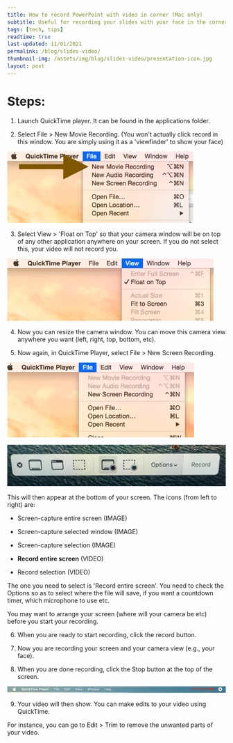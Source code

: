 ```yaml
---
title: How to record PowerPoint with video in corner (Mac only)
subtitle: Useful for recording your slides with your face in the corner
tags: [tech, tips]
readtime: true
last-updated: 11/01/2021
permalink: /blog/slides-video/
thumbnail-img: /assets/img/blog/slides-video/presentation-icon.jpg
layout: post
---
```

# Steps:

1. Launch QuickTime player. It can be found in the applications folder.

2. Select File > New Movie Recording. (You won't actually click record in this window. You are simply using it as a 'viewfinder' to show your face)

![Quicktime new movie create](/assets/img/blog/slides-video/clip_image001.png)

3. Select View > 'Float on Top' so that your camera window will be on top of any other application anywhere on your screen. If you do not select this, your video will not record you.

![quicktime float on top of screen](/assets/img/blog/slides-video/clip_image002.png)

4. Now you can resize the camera window. You can move this camera view anywhere you want (left, right, top, bottom, etc).

5. Now again, in QuickTime Player, select File > New Screen Recording.

![screen recording](/assets/img/blog/slides-video/clip_image003.png)

![recording bar](/assets/img/blog/slides-video/clip_image004.jpg)

This will then appear at the bottom of your screen. The icons (from left to right) are:

- Screen-capture entire screen (IMAGE)

- Screen-capture selected window (IMAGE)

- Screen-capture selection (IMAGE)

- **Record entire screen** (VIDEO)

- Record selection (VIDEO)

The one you need to select is 'Record entire screen'. You need to check the Options so as to select where the file will save, if you want a countdown timer, which microphone to use etc.

You may want to arrange your screen (where will your camera be etc) before you start your recording.

6. When you are ready to start recording, click the record button.

7. Now you are recording your screen and your camera view (e.g., your face).

8. When you are done recording, click the Stop button at the top of the screen.

![mac menu bar](/assets/img/blog/slides-video/clip_image005.png)

9. Your video will then show. You can make edits to your video using QuickTime.

For instance, you can go to Edit > Trim to remove the unwanted parts of your video.
